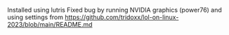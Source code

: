 Installed using lutris 
Fixed bug by running NVIDIA graphics (power76) and using settings from https://github.com/tridoxx/lol-on-linux-2023/blob/main/README.md

